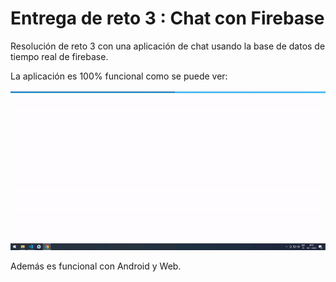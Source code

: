 # Entrega de reto 3 : Chat con Firebase
Resolución de reto 3 con una aplicación de chat usando la base de datos de tiempo real de firebase.

La aplicación es 100% funcional como se puede ver:

![chat](https://github.com/dxmarquez/chats_nrc2290_grupo1/blob/main/reto3.gif?raw=true)

Además es funcional con Android y Web.
